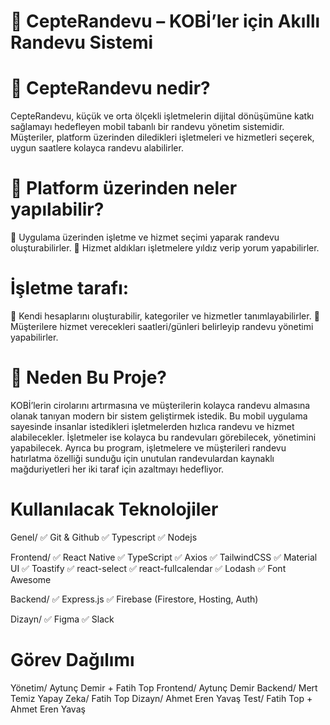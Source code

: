 


# 📱 CepteRandevu – KOBİ’ler için Akıllı Randevu Sistemi


# 💼 CepteRandevu nedir?

CepteRandevu, küçük ve orta ölçekli işletmelerin dijital dönüşümüne katkı sağlamayı hedefleyen mobil tabanlı bir randevu yönetim sistemidir.
Müşteriler, platform üzerinden diledikleri işletmeleri ve hizmetleri seçerek, uygun saatlere kolayca randevu alabilirler.

# 📱 Platform üzerinden neler yapılabilir?

📌 Uygulama üzerinden işletme ve hizmet seçimi yaparak randevu oluşturabilirler.
🌟 Hizmet aldıkları işletmelere yıldız verip yorum yapabilirler.

# İşletme tarafı:
🧩 Kendi hesaplarını oluşturabilir, kategoriler ve hizmetler tanımlayabilirler.
📆 Müşterilere hizmet verecekleri saatleri/günleri belirleyip randevu yönetimi yapabilirler.

# 🎯 Neden Bu Proje?
KOBİ’lerin cirolarını artırmasına ve müşterilerin kolayca randevu almasına olanak tanıyan modern bir sistem geliştirmek istedik. Bu mobil uygulama sayesinde
insanlar istedikleri işletmelerden hızlıca randevu ve hizmet alabilecekler. İşletmeler ise kolayca bu randevuları görebilecek, yönetimini yapabilecek. 
Ayrıca bu program, işletmelere ve müşterileri randevu hatırlatma özelliği sunduğu için unutulan randevulardan kaynaklı mağduriyetleri her iki taraf için azaltmayı
hedefliyor.

# Kullanılacak Teknolojiler
Genel/
✅ Git & Github
✅ Typescript
✅ Nodejs

Frontend/
✅ React Native
✅ TypeScript
✅ Axios
✅ TailwindCSS
✅ Material UI
✅ Toastify
✅ react-select
✅ react-fullcalendar
✅ Lodash
✅ Font Awesome

Backend/
✅ Express.js
✅ Firebase (Firestore, Hosting, Auth)

Dizayn/
✅ Figma
✅ Slack

# Görev Dağılımı

Yönetim/ Aytunç Demir + Fatih Top 
Frontend/ Aytunç Demir
Backend/ Mert Temiz
Yapay Zeka/ Fatih Top
Dizayn/ Ahmet Eren Yavaş
Test/ Fatih Top + Ahmet Eren Yavaş



